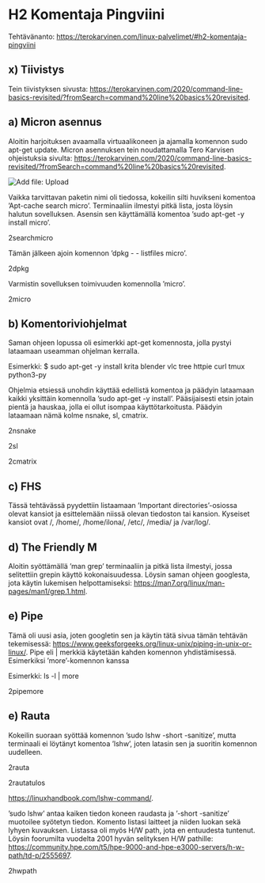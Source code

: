 # H2 Komentaja Pingviini

Tehtävänanto: https://terokarvinen.com/linux-palvelimet/#h2-komentaja-pingviini

## x) Tiivistys

Tein tiivistyksen sivusta: https://terokarvinen.com/2020/command-line-basics-revisited/?fromSearch=command%20line%20basics%20revisited.

## a) Micron asennus

Aloitin harjoituksen avaamalla virtuaalikoneen ja ajamalla komennon sudo apt-get update. Micron asennuksen tein noudattamalla Tero Karvisen ohjeistuksia sivulta: https://terokarvinen.com/2020/command-line-basics-revisited/?fromSearch=command%20line%20basics%20revisited.

![Add file: Upload](2paivitys)

Vaikka tarvittavan paketin nimi oli tiedossa, kokeilin silti huvikseni komentoa ’Apt-cache search micro’. Terminaaliin ilmestyi pitkä lista, josta löysin halutun sovelluksen. Asensin sen käyttämällä komentoa ’sudo apt-get -y install micro’.

2searchmicro

Tämän jälkeen ajoin komennon ’dpkg - - listfiles micro’.

2dpkg

Varmistin sovelluksen toimivuuden komennolla ’micro’.

2micro

## b) Komentoriviohjelmat

Saman ohjeen lopussa oli esimerkki apt-get komennosta, jolla pystyi lataamaan useamman ohjelman kerralla.

Esimerkki: $ sudo apt-get -y install krita blender vlc tree httpie curl tmux python3-py

Ohjelmia etsiessä unohdin käyttää edellistä komentoa ja päädyin lataamaan kaikki yksittäin komennolla ’sudo apt-get -y install’. Pääsijaisesti etsin jotain pientä ja hauskaa, jolla ei ollut isompaa käyttötarkoitusta. Päädyin lataamaan nämä kolme nsnake, sl, cmatrix.

2nsnake

2sl

2cmatrix

## c) FHS

Tässä tehtävässä pyydettiin listaamaan ’Important directories’-osiossa olevat kansiot ja esittelemään niissä olevan tiedoston tai kansion. Kyseiset kansiot ovat /, /home/, /home/ilona/, /etc/, /media/ ja /var/log/.

## d) The Friendly M

Aloitin syöttämällä ’man grep’ terminaaliin ja pitkä lista ilmestyi, jossa selitettiin grepin käyttö kokonaisuudessa. Löysin saman ohjeen googlesta, jota käytin lukemisen helpottamiseksi: https://man7.org/linux/man-pages/man1/grep.1.html. 

## e) Pipe

Tämä oli uusi asia, joten googletin sen ja käytin tätä sivua tämän tehtävän tekemisessä: https://www.geeksforgeeks.org/linux-unix/piping-in-unix-or-linux/. Pipe eli | merkkiä käytetään kahden komennon yhdistämisessä. Esimerkiksi ’more’-komennon kanssa

Esimerkki: ls -l | more

2pipemore

## e) Rauta

Kokeilin suoraan syöttää komennon ’sudo lshw -short -sanitize’, mutta terminaali ei löytänyt komentoa ’lshw’, joten latasin sen ja suoritin komennon uudelleen.

2rauta

2rautatulos

https://linuxhandbook.com/lshw-command/. 

’sudo lshw’ antaa kaiken tiedon koneen raudasta ja ’-short -sanitize’ muotoilee syötetyn tiedon. Komento listasi laitteet ja niiden luokan sekä lyhyen kuvauksen. Listassa oli myös H/W path, jota en entuudesta tuntenut. Löysin foorumilta vuodelta 2001 hyvän selityksen H/W pathille: https://community.hpe.com/t5/hpe-9000-and-hpe-e3000-servers/h-w-path/td-p/2555697. 

2hwpath
